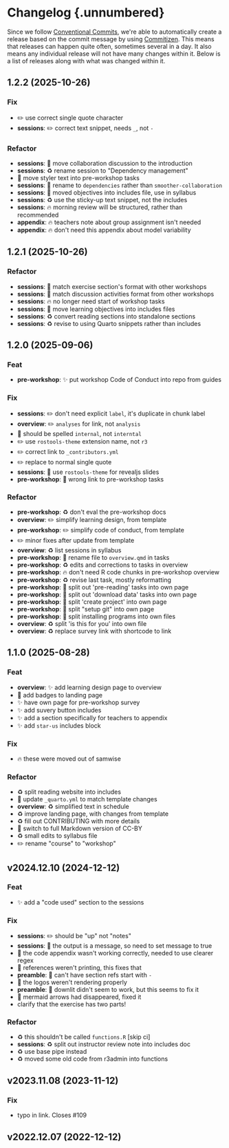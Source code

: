 # Changelog {.unnumbered}

Since we follow [Conventional
Commits](https://decisions.seedcase-project.org/why-conventional-commits),
we're able to automatically create a release based on the commit message
by using
[Commitizen](https://decisions.seedcase-project.org/why-semantic-release-with-commitizen).
This means that releases can happen quite often, sometimes several in
a day. It also means any individual release will not have many changes
within it. Below is a list of releases along with what was changed
within it.

## 1.2.2 (2025-10-26)

### Fix

- :pencil2: use correct single quote character
- **sessions**: :pencil2: correct text snippet, needs `_`, not `-`

### Refactor

- **sessions**: :truck: move collaboration discussion to the introduction
- **sessions**: :recycle: rename session to "Dependency management"
- :truck: move styler text into pre-workshop tasks
- **sessions**: :truck: rename to `dependencies` rather than `smoother-collaboration`
- **sessions**: :truck: moved objectives into includes file, use in syllabus
- **sessions**: :recycle: use the sticky-up text snippet, not the includes
- **sessions**: :fire: morning review will be structured, rather than recommended
- **appendix**: :fire: teachers note about group assignment isn't needed
- **appendix**: :fire: don't need this appendix about model variability

## 1.2.1 (2025-10-26)

### Refactor

- **sessions**: :art: match exercise section's format with other workshops
- **sessions**: :art: match discussion activities format from other workshops
- **sessions**: :fire: no longer need start of workshop tasks
- **sessions**: :truck: move learning objectives into includes files
- **sessions**: :recycle: convert reading sections into standalone sections
- **sessions**: :recycle: revise to using Quarto snippets rather than includes

## 1.2.0 (2025-09-06)

### Feat

- **pre-workshop**: :sparkles: put workshop Code of Conduct into repo from guides

### Fix

- **sessions**: :pencil2: don't need explicit `label`, it's duplicate in chunk label
- **overview**: :pencil2: `analyses` for link, not `analysis`
- :bug: should be spelled `internal`, not `interntal`
- :pencil2: use `rostools-theme` extension name, not `r3`
- :pencil2: correct link to `_contributors.yml`
- :pencil2: replace to normal single quote
- **sessions**: :bug: use `rostools-theme` for revealjs slides
- **pre-workshop**: :bug: wrong link to pre-workshop tasks

### Refactor

- **pre-workshop**: :recycle: don't eval the pre-workshop docs
- **overview**: :pencil2: simplify learning design, from template
- **pre-workshop**: :pencil2: simplify code of conduct, from template
- :pencil2: minor fixes after update from template
- **overview**: :recycle: list sessions in syllabus
- **pre-workshop**: :truck: rename file to `overview.qmd` in tasks
- **pre-workshop**: :recycle: edits and corrections to tasks in overview
- **pre-workshop**: :fire: don't need R code chunks in pre-workshop overview
- **pre-workshop**: :recycle: revise last task, mostly reformatting
- **pre-workshop**: :truck: split out 'pre-reading' tasks into own page
- **pre-workshop**: :truck: split out 'download data' tasks into own page
- **pre-workshop**: :truck: split 'create project' into own page
- **pre-workshop**: :truck: split "setup git" into own page
- **pre-workshop**: :truck: split installing programs into own files
- **overview**: :recycle: split 'is this for you' into own file
- **overview**: :recycle: replace survey link with shortcode to link

## 1.1.0 (2025-08-28)

### Feat

- **overview**: :sparkles: add learning design page to overview
- :memo: add badges to landing page
- :sparkles: have own page for pre-workshop survey
- :sparkles: add suvery button includes
- :sparkles: add a section specifically for teachers to appendix
- :sparkles: add `star-us` includes block

### Fix

- :fire: these were moved out of samwise

### Refactor

- :recycle: split reading website into includes
- :wrench: update `_quarto.yml` to match template changes
- **overview**: :recycle: simplified text in schedule
- :recycle: improve landing page, with changes from template
- :recycle: fill out CONTRIBUTING with more details
- :page_facing_up: switch to full Markdown version of CC-BY
- :recycle: small edits to syllabus file
- :pencil2: rename "course" to "workshop"

## v2024.12.10 (2024-12-12)

### Feat

- :sparkles: add a "code used" section to the sessions

### Fix

- **sessions**: :pencil2: should be "up" not "notes"
- **sessions**: :bug: the output is a message, so need to set message to true
- :bug: the code appendix wasn't working correctly, needed to use clearer regex
- :bug: references weren't printing, this fixes that
- **preamble**: :bug: can't have section refs start with `-`
- :bug: the logos weren't rendering properly
- **preamble**: :bug: downlit didn't seem to work, but this seems to fix it
- :bug: mermaid arrows had disappeared, fixed it
- clarify that the exercise has two parts!

### Refactor

- :recycle: this shouldn't be called `functions.R` [skip ci]
- **sessions**: :recycle: split out instructor review note into includes doc
- :recycle: use base pipe instead
- :recycle: moved some old code from r3admin into functions

## v2023.11.08 (2023-11-12)

### Fix

- typo in link. Closes #109

## v2022.12.07 (2022-12-12)
